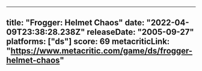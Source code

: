 
---
title: "Frogger: Helmet Chaos"
date: "2022-04-09T23:38:28.238Z"
releaseDate: "2005-09-27"
platforms: ["ds"]
score: 69
metacriticLink: "https://www.metacritic.com/game/ds/frogger-helmet-chaos"
---

